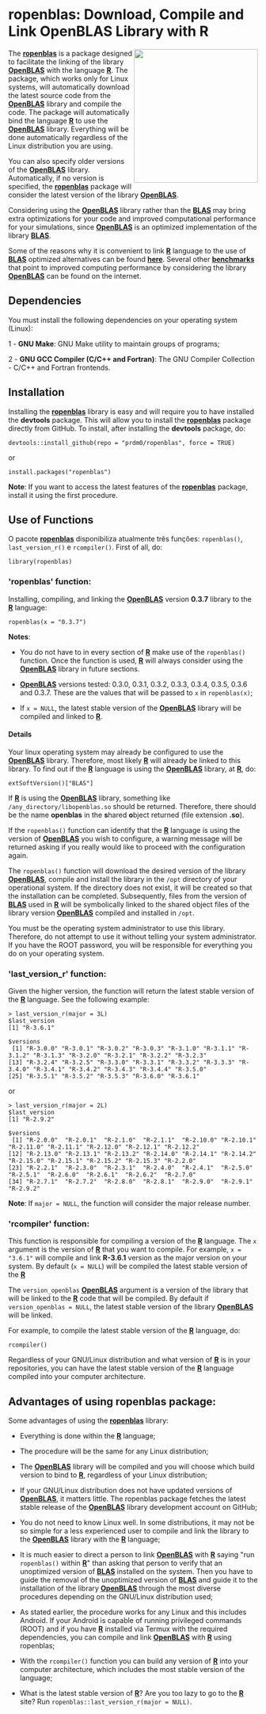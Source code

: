 # ropenblas: Download, Compile and Link OpenBLAS Library with R

<img src="https://raw.githubusercontent.com/prdm0/ropenblas/master/logo.png" height="270" width="250" align="right" />

The [**ropenblas**](https://prdm0.github.io/ropenblas/) is a package designed to facilitate the linking of the library [**OpenBLAS**](https://www.openblas.net/) with the language [**R**](https://www.r-project.org/). The package, which works only for Linux systems, will automatically download the latest source code from the [**OpenBLAS**](https://www.openblas.net/) library and compile the code. The package will automatically bind the language [**R**](https://www.r-project.org/) to use the [**OpenBLAS**](https://www.openblas.net/) library. Everything will be done automatically regardless of the Linux distribution you are using.
  
You can also specify older versions of the [**OpenBLAS**](https://www.openblas.net/) library. Automatically, if no version is specified, the [**ropenblas**](https://prdm0.github.io/ropenblas/) package will consider the latest version of the library [**OpenBLAS**](https://www.openblas.net/).


Considering using the [**OpenBLAS**](https://www.openblas.net/) library rather than the [**BLAS**](http://www.netlib.org/blas/) may bring extra optimizations for your code and improved computational performance for your simulations, since [**OpenBLAS**](https://www.openblas.net/) is an optimized implementation of the library [**BLAS**](http://www.netlib.org/blas/).

Some of the reasons why it is convenient to link [**R**](https://www.r-project.org/) language to the use of [**BLAS**](http://www.netlib.org/blas/) optimized alternatives can be found [**here**](https://csantill.github.io/RPerformanceWBLAS/). Several other [**benchmarks**](https://en.wikipedia.org/wiki/Benchmarking) that point to improved computing performance by considering the library [**OpenBLAS**](https://www.openblas.net/) can be found on the internet.

## Dependencies

You must install the following dependencies on your operating system (Linux):

   1 - **GNU Make**: GNU Make utility to maintain groups of programs; <br/>
   
   2 - **GNU GCC Compiler (C/C++ and Fortran)**: The GNU Compiler Collection - C/C++ and Fortran frontends. 
   
## Installation

Installing the [**ropenblas**](https://prdm0.github.io/ropenblas/) library is easy and will require you to have installed the **devtools** package. This will allow you to install the [**ropenblas**](https://prdm0.github.io/ropenblas/) package directly from GitHub. To install, after installing the **devtools** package, do:

```
devtools::install_github(repo = "prdm0/ropenblas", force = TRUE)
```

or

```
install.packages("ropenblas")
```

**Note**: If you want to access the latest features of the [**ropenblas**](https://prdm0.github.io/ropenblas/) package, install it using the first procedure.

## Use of Functions

O pacote [**ropenblas**](https://prdm0.github.io/ropenblas/) disponibiliza atualmente três funções: `ropenblas()`, `last_version_r()` e `rcompiler()`. First of all, do:

```
library(ropenblas)
```

### 'ropenblas' function:

Installing, compiling, and linking the [**OpenBLAS**](https://www.openblas.net/) version **0.3.7** library to the [**R**](https://www.r-project.org/) language:

```
ropenblas(x = "0.3.7")
```

**Notes**: 

   - You do not have to in every section of [**R**](https://www.r-project.org/) make use of the `ropenblas()` function. Once the function is used, [**R**](https://www.r-project.org/) will always consider using the [**OpenBLAS**](https://www.openblas.net/) library in future sections.

   - [**OpenBLAS**](https://www.openblas.net/) versions tested: 0.3.0, 0.3.1, 0.3.2, 0.3.3, 0.3.4, 0.3.5, 0.3.6 and 0.3.7. These are the values that will be passed to `x` in `ropenblas(x)`; 
   
   - If `x = NULL`, the latest stable version of the [**OpenBLAS**](https://www.openblas.net/) library will be compiled and linked to [**R**](https://www.r-project.org/).
  
#### Details

Your linux operating system may already be configured to use the [**OpenBLAS**](https://www.openblas.net/) library. Therefore, most likely [**R**](https://www.r-project.org/) will already be linked to this library. To find out if the [**R**](https://www.r-project.org/) language is using the [**OpenBLAS**](https://www.openblas.net/) library, at [**R**](https://www.r-project.org/), do:

```
extSoftVersion()["BLAS"]
```

If [**R**](https://www.r-project.org/) is using the [**OpenBLAS**](https://www.openblas.net/) library, something like `/any_directory/libopenblas.so` should be returned. Therefore, there should be the name **openblas** in the **s**hared **o**bject returned (file extension **.so**).

If the `ropenblas()` function can identify that the [**R**](https://www.r-project.org/) language is using the version of [**OpenBLAS**](https://www.openblas.net/) you wish to configure, a warning message will be returned asking if you really would like to proceed with the configuration again.

The `ropenblas()` function will download the desired version of the library [**OpenBLAS**](https://www.openblas.net/), compile and install the library in the `/opt` directory of your operational system. If the directory does not exist, it will be created so that the installation can be completed. Subsequently, files from the version of [**BLAS**](http://www.netlib.org/blas/) used in [**R**](https://www.r-project.org/) will be symbolically linked to the shared object files of the library version [**OpenBLAS**](https://www.openblas.net/) compiled and installed in `/opt`.

You must be the operating system administrator to use this library. Therefore, do not attempt to use it without telling your system administrator. If you have the ROOT password, you will be responsible for everything you do on your operating system.

### 'last_version_r' function:

Given the higher version, the function will return the latest stable version of the [**R**](https://www.r-project.org/) language. See the following example:

```
> last_version_r(major = 3L)
$last_version
[1] "R-3.6.1"

$versions
 [1] "R-3.0.0" "R-3.0.1" "R-3.0.2" "R-3.0.3" "R-3.1.0" "R-3.1.1" "R-3.1.2" "R-3.1.3" "R-3.2.0" "R-3.2.1" "R-3.2.2" "R-3.2.3"
[13] "R-3.2.4" "R-3.2.5" "R-3.3.0" "R-3.3.1" "R-3.3.2" "R-3.3.3" "R-3.4.0" "R-3.4.1" "R-3.4.2" "R-3.4.3" "R-3.4.4" "R-3.5.0"
[25] "R-3.5.1" "R-3.5.2" "R-3.5.3" "R-3.6.0" "R-3.6.1"
```

or

```
> last_version_r(major = 2L)
$last_version
[1] "R-2.9.2"

$versions
 [1] "R-2.0.0"  "R-2.0.1"  "R-2.1.0"  "R-2.1.1"  "R-2.10.0" "R-2.10.1" "R-2.11.0" "R-2.11.1" "R-2.12.0" "R-2.12.1" "R-2.12.2"
[12] "R-2.13.0" "R-2.13.1" "R-2.13.2" "R-2.14.0" "R-2.14.1" "R-2.14.2" "R-2.15.0" "R-2.15.1" "R-2.15.2" "R-2.15.3" "R-2.2.0" 
[23] "R-2.2.1"  "R-2.3.0"  "R-2.3.1"  "R-2.4.0"  "R-2.4.1"  "R-2.5.0"  "R-2.5.1"  "R-2.6.0"  "R-2.6.1"  "R-2.6.2"  "R-2.7.0" 
[34] "R-2.7.1"  "R-2.7.2"  "R-2.8.0"  "R-2.8.1"  "R-2.9.0"  "R-2.9.1"  "R-2.9.2" 
```

**Note**: If `major = NULL`, the function will consider the major release number.

### 'rcompiler' function:

This function is responsible for compiling a version of the [**R**](https://www.r-project.org/) language. The `x` argument is the version of [**R**](https://www.r-project.org/) that you want to compile. For example, `x = "3.6.1"` will compile and link **R-3.6.1** version  as the major version on your system. By default (`x = NULL`) will be compiled the latest stable version of the [**R**](https://www.r-project.org/)

The `version_openblas` [**OpenBLAS**](https://www.openblas.net/) argument is a version of the library that will be linked to the [**R**](https://www.r-project.org/) code that will be compiled. By default if `version_openblas = NULL`, the latest stable version of the library [**OpenBLAS**](https://www.openblas.net/) will be linked.

For example, to compile the latest stable version of the [**R**](https://www.r-project.org/) language, do:

```
rcompiler()
```

Regardless of your GNU/Linux distribution and what version of [**R**](https://www.r-project.org/) is in your repositories, you can have the latest stable version of the [**R**](https://www.r-project.org/) language compiled into your computer architecture.

## Advantages of using ropenblas package:

Some advantages of using the [**ropenblas**](https://prdm0.github.io/ropenblas/) library:

   - Everything is done within the [**R**](https://www.r-project.org/) language;

   - The procedure will be the same for any Linux distribution;

   - The [**OpenBLAS**](https://www.openblas.net/) library will be compiled and you will choose which build version to bind to [**R**](https://www.r-project.org/), regardless of your Linux distribution;

   - If your GNU/Linux distribution does not have updated versions of [**OpenBLAS**](https://www.openblas.net/), it matters little. The ropenblas package fetches the latest stable release of the [**OpenBLAS**](https://www.openblas.net/) library development account on GitHub;

   - You do not need to know Linux well. In some distributions, it may not be so simple for a less experienced user to compile and link the library to the [**OpenBLAS**](https://www.openblas.net/) library with the [**R**](https://www.r-project.org/) language;

   - It is much easier to direct a person to link [**OpenBLAS**](https://www.openblas.net/) with [**R**](https://www.r-project.org/) saying "run `ropenblas()` within [**R**](https://www.r-project.org/)" than asking that person to verify that an unoptimized version of [**BLAS**](http://www.netlib.org/blas/) installed on the system. Then you have to guide the removal of the unoptimized version of [**BLAS**](http://www.netlib.org/blas/) and guide it to the installation of the library [**OpenBLAS**](https://www.openblas.net/) through the most diverse procedures depending on the GNU/Linux distribution used;

   - As stated earlier, the procedure works for any Linux and this includes Android. If your Android is capable of running privileged commands (ROOT) and if you have [**R**](https://www.r-project.org/) installed via Termux with the required dependencies, you can compile and link [**OpenBLAS**](https://www.openblas.net/) with [**R**](https://www.r-project.org/) using ropenblas;
   
   - With the `rcompiler()` function you can build any version of [**R**](https://www.r-project.org/) into your computer architecture, which includes the most stable version of the language;
   
   - What is the latest stable version of [**R**](https://www.r-project.org/)? Are you too lazy to go to the [**R**](https://www.r-project.org/) site? Run `ropenblas::last_version_r(major = NULL)`.